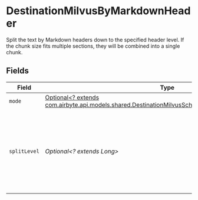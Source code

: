 # DestinationMilvusByMarkdownHeader

Split the text by Markdown headers down to the specified header level. If the chunk size fits multiple sections, they will be combined into a single chunk.


## Fields

| Field                                                                                                                                                                             | Type                                                                                                                                                                              | Required                                                                                                                                                                          | Description                                                                                                                                                                       |
| --------------------------------------------------------------------------------------------------------------------------------------------------------------------------------- | --------------------------------------------------------------------------------------------------------------------------------------------------------------------------------- | --------------------------------------------------------------------------------------------------------------------------------------------------------------------------------- | --------------------------------------------------------------------------------------------------------------------------------------------------------------------------------- |
| `mode`                                                                                                                                                                            | [Optional<? extends com.airbyte.api.models.shared.DestinationMilvusSchemasProcessingTextSplitterMode>](../../models/shared/DestinationMilvusSchemasProcessingTextSplitterMode.md) | :heavy_minus_sign:                                                                                                                                                                | N/A                                                                                                                                                                               |
| `splitLevel`                                                                                                                                                                      | *Optional<? extends Long>*                                                                                                                                                        | :heavy_minus_sign:                                                                                                                                                                | Level of markdown headers to split text fields by. Headings down to the specified level will be used as split points                                                              |